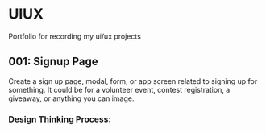 # UIUX
Portfolio for recording my ui/ux projects
## 001: Signup Page
Create a sign up page, modal, form, or app screen related to signing up for something. It could be for a volunteer event, contest registration, a giveaway, or anything you can image.
### Design Thinking Process:
